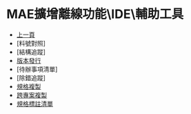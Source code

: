 # MAE擴增離線功能\IDE\輔助工具
* [上一頁](../README.md)
* [料號對照]
* [結構追蹤]
* [版本發行](Publish/README)
* [待辦事項清單]
* [除錯追蹤]
* [規格複製](Copy)
* [跨專案複製](CopyProject)
* [規格標註清單](TemplateMark)